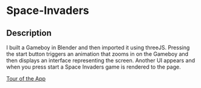 # Space-Invaders

## Description

I built a Gameboy in Blender and then imported it using threeJS. Pressing the start button triggers an animation that zooms in on the Gameboy and then displays an interface representing the screen. Another UI appears and when you press start a Space Invaders game is rendered to the page.

[Tour of the App](https://drive.google.com/file/d/1yslkUJLmGnF12Ge5YA3UYDUWICP_PCJa/view?usp=sharing)
